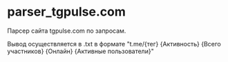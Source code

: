# parser_tgpulse.com

Парсер сайта tgpulse.com по запросам. 

Вывод осуществляется в .txt в формате "t.me/{тег}  {Активность} {Всего участников} {Онлайн} {Активные пользователи}"

